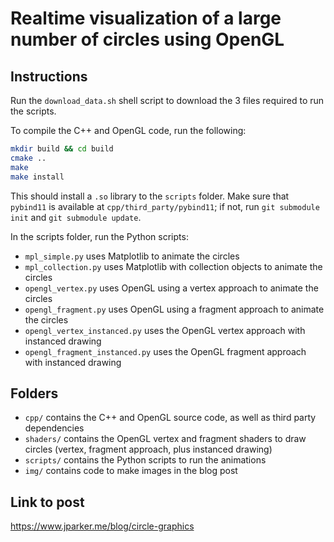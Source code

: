 # Realtime visualization of a large number of circles using OpenGL

## Instructions

Run the `download_data.sh` shell script to download the 3 files required to run the scripts.

To compile the C++ and OpenGL code, run the following:
```bash
mkdir build && cd build
cmake ..
make
make install
```
This should install a `.so` library to the `scripts` folder.
Make sure that `pybind11` is available at `cpp/third_party/pybind11`; if not, run `git submodule init` and `git submodule update`.

In the scripts folder, run the Python scripts:
* `mpl_simple.py` uses Matplotlib to animate the circles
* `mpl_collection.py` uses Matplotlib with collection objects to animate the circles
* `opengl_vertex.py` uses OpenGL using a vertex approach to animate the circles
* `opengl_fragment.py` uses OpenGL using a fragment approach to animate the circles
* `opengl_vertex_instanced.py` uses the OpenGL vertex approach with instanced drawing
* `opengl_fragment_instanced.py` uses the OpenGL fragment approach with instanced drawing

## Folders
* `cpp/` contains the C++ and OpenGL source code, as well as third party dependencies
* `shaders/` contains the OpenGL vertex and fragment shaders to draw circles (vertex, fragment approach, plus instanced drawing)
* `scripts/` contains the Python scripts to run the animations
* `img/` contains code to make images in the blog post

## Link to post
https://www.jparker.me/blog/circle-graphics
